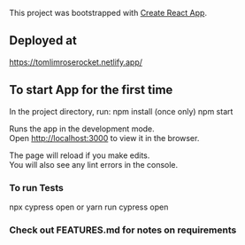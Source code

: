This project was bootstrapped with [Create React App](https://github.com/facebook/create-react-app).

## Deployed at
https://tomlimroserocket.netlify.app/


## To start App for the first time

In the project directory, run:
npm install (once only)
npm start

Runs the app in the development mode.<br />
Open [http://localhost:3000](http://localhost:3000) to view it in the browser.

The page will reload if you make edits.<br />
You will also see any lint errors in the console.


### To run Tests
npx cypress open
or
yarn run cypress open


### Check out FEATURES.md for notes on requirements